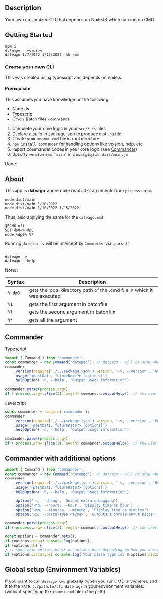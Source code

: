 ## Description

Your own customized CLI that depends on NodeJS which can run on CMD

## Getting Started

```
npm i
dateago --version
dateago 1/7/2022 1/10/2022 -hh -mm
```

### Create your own CLI

This was created using typescript and depends on nodejs.

#### Prerequisite

This assumes you have knowledge on the following:

-   Node Js
-   Typescript
-   Cmd / Batch files commands

1. Complete your core logic in your `src/*.ts` files
2. Declare a _build_ in package.json to produce dist `.js` file
3. Create your `<name>.cmd` file in root directory
4. `npm install commander` for handling options like version, help, etc
5. Import commander codes in your core logic (see [Commander](#commander))
6. Specify `version` and `"main"` in package.json: `dist/main.js`

Done!

## About

This app is **dateago** where node reads 0-2 arguments from `process.argv`. <br>

```
node dist/main
node dist/main 1/10/2022
node dist/main 1/10/2022 1/15/2022
```

Thus, also applying the same for the `dateago.cmd`

```batch
@ECHO off
SET dp0=%~dp0
node %dp0% %*
```

Running `dateago -v` will be intercept by `Commander` via `.parse()`
```
```

```cli
dateago -v
dateago --help
```

Notes:

| Syntax  | Description                                                             |
| ------- | ----------------------------------------------------------------------- |
| `%~dp0` | gets the local directory path of the .cmd file in which it was executed |
| `%1`    | gets the first argument in batchfile                                    |
| `%1`    | gets the second argument in batchfile                                   |
| `%*`    | gets all the argument                                                   |

## Commander

Typescript

```typescript
import { Command } from 'commander';
const commander = new Command('dateago'); // dateago - will be show when calling --help flag
commander
    .version(require('./../package.json').version, '-v, --version', 'Output current version')
    .usage('<pastDate, futureDate?> [options]')
    .helpOption('-h, --help', 'Output usage information');

commander.parse(process.argv);
if (!process.argv.slice(2).length) commander.outputHelp(); // the user args will always start at index 2
```

Javascript

```javascript
const commander = require('commander');
commander
    .version(require('./../package.json').version, '-v, --version', 'Output current version')
    .usage('<pastDate, futureDate?> [options]')
    .helpOption('-h, --help', 'Output usage information');

commander.parse(process.argv);
if (!process.argv.slice(2).length) commander.outputHelp(); // the user args will always start at index 2
```

## Commander with additional options

```typescript
import { Command } from 'commander';
const commander = new Command('dateago'); // dateago - will be show when calling --help flag
commander
    .version(require('./../package.json').version, '-v, --version', 'Output current version')
    .usage('<pastDate, futureDate?> [options]')
    .helpOption('-h, --help', 'Output usage information')

    .option('-d, --debug', 'Output extra debugging')
    .option('-hh, --hours, --hour', 'Display time as hour')
    .option('-mm, --minutes, --minute', 'Display time as minutes')
    .option('-p, --pizza-type <type>', 'Outputs a phrase about pizza', 'vegetarian');

commander.parse(process.argv);
if (!process.argv.slice(2).length) commander.outputHelp(); // the user args will always start at index 2

const options = commander.opts();
if (options.debug) console.log(options);
if (options.hh) {
} // same with options.hours or options.hour depending on how you declared it in .option()
if (options.pizzaType) console.log(`Your pizza type is: ${options.pizzaType}`);
```

## Global setup (Environment Variables)

If you want to call `dateago.cmd` **globally** (when you run CMD anywhere), add it to the `PATH`: `C:/path/to/cli-date-ago` in your environment variables. (without specifying the `<name>.cmd` file in the path)
